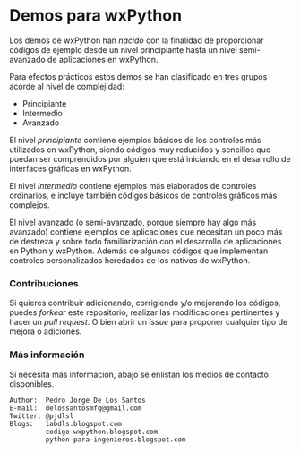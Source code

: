 # Demos para wxPython 

Los demos de wxPython han *nacido* con la finalidad de proporcionar códigos de ejemplo desde un nivel principiante hasta 
un nivel semi-avanzado de aplicaciones en wxPython.

Para efectos prácticos estos demos se han clasificado en tres grupos acorde al nivel de complejidad:

* Principiante
* Intermedio
* Avanzado

El nivel *principiante* contiene ejemplos básicos de los controles más utilizados en wxPython, siendo códigos muy 
reducidos y sencillos que puedan ser comprendidos por alguien que está iniciando en el desarrollo de interfaces 
gráficas en wxPython.

El nivel *intermedio* contiene ejemplos más elaborados de controles ordinarios, e incluye también códigos básicos de 
controles gráficos más complejos.

El nivel avanzado (o semi-avanzado, porque siempre hay algo más avanzado) contiene ejemplos de aplicaciones que necesitan 
un poco más de destreza y sobre todo familiarización con el desarrollo de aplicaciones en Python y wxPython. Además de 
algunos códigos que implementan controles personalizados heredados de los nativos de wxPython.

### Contribuciones

Si quieres contribuir adicionando, corrigiendo y/o mejorando los códigos, puedes *forkear* este repositorio, realizar las 
modificaciones pertinentes y hacer un *pull request*. O bien abrir un *issue* para proponer cualquier tipo de mejora o adiciones.

### Más información

Si necesita más información, abajo se enlistan los medios de contacto disponibles. 

```
Author:  Pedro Jorge De Los Santos
E-mail:  delossantosmfq@gmail.com
Twitter: @pjdlsl
Blogs:   labdls.blogspot.com
	     codigo-wxpython.blogspot.com
	     python-para-ingenieros.blogspot.com
```